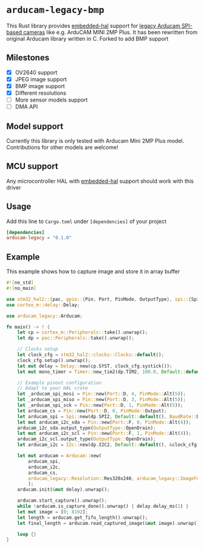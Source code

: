 [arducam]: https://docs.arducam.com/Arduino-SPI-camera/Legacy-SPI-camera/Introduction/
[embedded-hal]: https://github.com/rust-embedded/embedded-hal

# `arducam-legacy-bmp`
This Rust library provides [embedded-hal][embedded-hal] support for [legacy Arducam SPI-based cameras][arducam] like e.g. ArduCAM MINI 2MP Plus. It has been rewritten from original Arducam library written in C. Forked to add BMP support

## Milestones
- [x] OV2640 support
- [x] JPEG image support
- [x] BMP image support
- [x] Different resolutions
- [ ] More sensor models support
- [ ] DMA API

## Model support
Currently this library is only tested with Arducam Mini 2MP Plus model. Contributions for other models are welcome!

## MCU support
Any microcontroller HAL with [embedded-hal][embedded-hal] support should work with this driver

## Usage
Add this line to `Cargo.toml` under ```[dependencies]``` of your project
```toml
[dependencies]
arducam-legacy = "0.1.0"
```

## Example
This example shows how to capture image and store it in array buffer

```rust
#![no_std]
#![no_main]

use stm32_hal2::{pac, gpio::{Pin, Port, PinMode, OutputType}, spi::{Spi, BaudRate}, i2c::I2c, timer::Timer};
use cortex_m::delay::Delay;

use arducam_legacy::Arducam;

fn main() -> ! {
    let cp = cortex_m::Peripherals::take().unwrap();
    let dp = pac::Peripherals::take().unwrap();

    // Clocks setup
    let clock_cfg = stm32_hal2::clocks::Clocks::default();
    clock_cfg.setup().unwrap();
    let mut delay = Delay::new(cp.SYST, clock_cfg.systick());
    let mut mono_timer = Timer::new_tim2(dp.TIM2, 100.0, Default::default(), &clock_cfg);

    // Example pinout configuration
    // Adapt to your HAL crate
    let _arducam_spi_mosi = Pin::new(Port::D, 4, PinMode::Alt(5));
    let _arducam_spi_miso = Pin::new(Port::D, 3, PinMode::Alt(5));
    let _arducam_spi_sck = Pin::new(Port::D, 1, PinMode::Alt(5));
    let arducam_cs = Pin::new(Port::D, 0, PinMode::Output);
    let arducam_spi = Spi::new(dp.SPI2, Default::default(), BaudRate::Div32);
    let mut arducam_i2c_sda = Pin::new(Port::F, 0, PinMode::Alt(4));
    arducam_i2c_sda.output_type(OutputType::OpenDrain);
    let mut arducam_i2c_scl = Pin::new(Port::F, 1, PinMode::Alt(4));
    arducam_i2c_scl.output_type(OutputType::OpenDrain);
    let arducam_i2c = I2c::new(dp.I2C2, Default::default(), &clock_cfg);

    let mut arducam = Arducam::new(
        arducam_spi,
        arducam_i2c,
        arducam_cs,
        arducam_legacy::Resolution::Res320x240, arducam_legacy::ImageFormat::JPEG
        );
    arducam.init(&mut delay).unwrap();

    arducam.start_capture().unwrap();
    while !arducam.is_capture_done().unwrap() { delay.delay_ms(1) }
    let mut image = [0; 8192];
    let length = arducam.get_fifo_length().unwrap();
    let final_length = arducam.read_captured_image(&mut image).unwrap();

    loop {}
}
```
